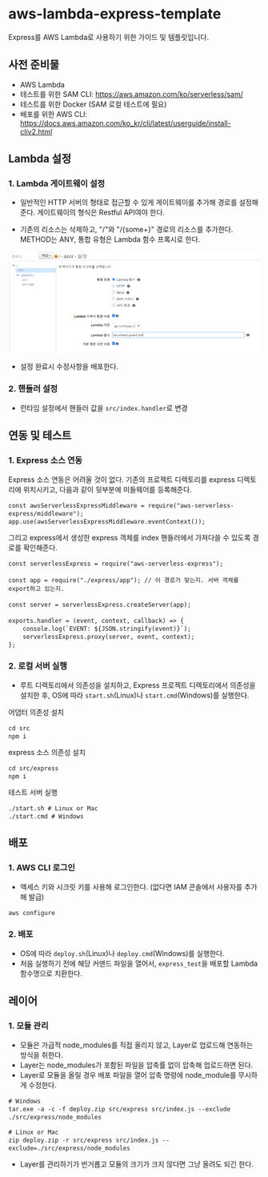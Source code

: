 # aws-lambda-express-template

Express를 AWS Lambda로 사용하기 위한 가이드 및 템플릿입니다.

## 사전 준비물

-   AWS Lambda
-   테스트를 위한 SAM CLI: https://aws.amazon.com/ko/serverless/sam/
-   테스트를 위한 Docker (SAM 로컬 테스트에 필요)
-   배포를 위한 AWS CLI: https://docs.aws.amazon.com/ko_kr/cli/latest/userguide/install-cliv2.html

##

## Lambda 설정

### 1. Lambda 게이트웨이 설정

-   일반적인 HTTP 서버의 형태로 접근할 수 있게 게이트웨이를 추가해 경로를 설정해준다. 게이트웨이의 형식은 Restful API여야 한다.

-   기존의 리소스는 삭제하고, "/"와 "/{some+}" 경로의 리소스를 추가한다. METHOD는 ANY, 통합 유형은 Lambda 함수 프록시로 한다.

![](./examples/gateway-0.png)

-   설정 완료시 수정사항을 배포한다.

### 2. 핸들러 설정

-   런타임 설정에서 핸들러 값을 `src/index.handler`로 변경

##

## 연동 및 테스트

### 1. Express 소스 연동

Express 소스 연동은 어려울 것이 없다. 기존의 프로젝트 디렉토리를 express 디렉토리에 위치시키고, 다음과 같이 뒷부분에 미들웨어를 등록해준다.

```
const awsServerlessExpressMiddleware = require("aws-serverless-express/middleware");
app.use(awsServerlessExpressMiddleware.eventContext());
```

그리고 express에서 생성한 express 객체를 index 핸들러에서 가져다쓸 수 있도록 경로를 확인해준다.

```
const serverlessExpress = require("aws-serverless-express");

const app = require("./express/app"); // 이 경로가 맞는지. 서버 객체를 export하고 있는지.

const server = serverlessExpress.createServer(app);

exports.handler = (event, context, callback) => {
    console.log(`EVENT: ${JSON.stringify(event)}`);
    serverlessExpress.proxy(server, event, context);
};

```

### 2. 로컬 서버 실행

-   루트 디렉토리에서 의존성을 설치하고, Express 프로젝트 디렉토리에서 의존성을 설치한 후, OS에 따라 `start.sh`(Linux)나 `start.cmd`(Windows)를 실행한다.

어댑터 의존성 설치

```
cd src
npm i
```

express 소스 의존성 설치

```
cd src/express
npm i
```

테스트 서버 실행

```
./start.sh # Linux or Mac
./start.cmd # Windows
```

##

## 배포

### 1. AWS CLI 로그인

-   액세스 키와 시크릿 키를 사용해 로그인한다. (없다면 IAM 콘솔에서 사용자를 추가해 발급)

```
aws configure
```

### 2. 배포

-   OS에 따라 `deploy.sh`(Linux)나 `deploy.cmd`(Windows)를 실행한다.
-   처음 실행하기 전에 해당 커맨드 파일을 열어서, `express_test`을 배포할 Lambda 함수명으로 치환한다.

##

## 레이어

### 1. 모듈 관리

-   모듈은 가급적 node_modules를 직접 올리지 않고, Layer로 업로드해 연동하는 방식을 취한다.
-   Layer는 node_modules가 포함된 파일을 압축률 없이 압축해 업로드하면 된다.
-   Layer로 모듈을 올릴 경우 배포 파일을 열어 압축 명령에 node_module를 무시하게 수정한다.

```
# Windows
tar.exe -a -c -f deploy.zip src/express src/index.js --exclude ./src/express/node_modules
```

```
# Linux or Mac
zip deploy.zip -r src/express src/index.js --exclude=./src/express/node_modules
```

-   Layer를 관리하기가 번거롭고 모듈의 크기가 크지 않다면 그냥 올려도 되긴 한다.
